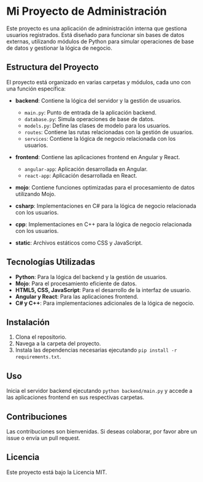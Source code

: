 # Mi Proyecto de Administración

Este proyecto es una aplicación de administración interna que gestiona usuarios registrados. Está diseñado para funcionar sin bases de datos externas, utilizando módulos de Python para simular operaciones de base de datos y gestionar la lógica de negocio.

## Estructura del Proyecto

El proyecto está organizado en varias carpetas y módulos, cada uno con una función específica:

- **backend**: Contiene la lógica del servidor y la gestión de usuarios.
  - `main.py`: Punto de entrada de la aplicación backend.
  - `database.py`: Simula operaciones de base de datos.
  - `models.py`: Define las clases de modelo para los usuarios.
  - `routes`: Contiene las rutas relacionadas con la gestión de usuarios.
  - `services`: Contiene la lógica de negocio relacionada con los usuarios.

- **frontend**: Contiene las aplicaciones frontend en Angular y React.
  - `angular-app`: Aplicación desarrollada en Angular.
  - `react-app`: Aplicación desarrollada en React.

- **mojo**: Contiene funciones optimizadas para el procesamiento de datos utilizando Mojo.

- **csharp**: Implementaciones en C# para la lógica de negocio relacionada con los usuarios.

- **cpp**: Implementaciones en C++ para la lógica de negocio relacionada con los usuarios.

- **static**: Archivos estáticos como CSS y JavaScript.

## Tecnologías Utilizadas

- **Python**: Para la lógica del backend y la gestión de usuarios.
- **Mojo**: Para el procesamiento eficiente de datos.
- **HTML5, CSS, JavaScript**: Para el desarrollo de la interfaz de usuario.
- **Angular y React**: Para las aplicaciones frontend.
- **C# y C++**: Para implementaciones adicionales de la lógica de negocio.

## Instalación

1. Clona el repositorio.
2. Navega a la carpeta del proyecto.
3. Instala las dependencias necesarias ejecutando `pip install -r requirements.txt`.

## Uso

Inicia el servidor backend ejecutando `python backend/main.py` y accede a las aplicaciones frontend en sus respectivas carpetas.

## Contribuciones

Las contribuciones son bienvenidas. Si deseas colaborar, por favor abre un issue o envía un pull request.

## Licencia

Este proyecto está bajo la Licencia MIT.